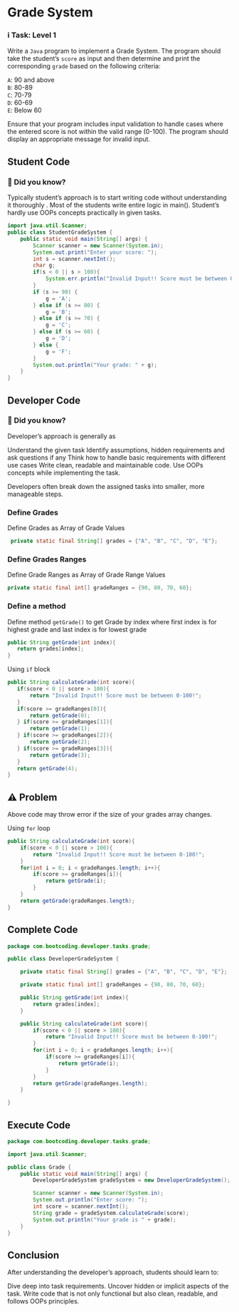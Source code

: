 # Grade System
### ℹ Task: Level 1
Write a `Java` program to implement a Grade System. The program should take the student’s `score` as input and then determine and print the corresponding `grade` based on the following criteria:

`A`: 90 and above  
`B`: 80-89  
`C`: 70-79  
`D`: 60-69  
`E`: Below 60  

Ensure that your program includes input validation to handle cases where the entered score is not within the valid range (0-100). The program should display an appropriate message for invalid input.

## Student  Code 
### 🚀 Did you know?
Typically student’s approach is to start writing code without understanding it thoroughly .
Most of the students write entire logic in main().
Student’s hardly use OOPs concepts practically in given tasks.

```java
import java.util.Scanner;
public class StudentGradeSystem {
    public static void main(String[] args) {
        Scanner scanner = new Scanner(System.in);
        System.out.print("Enter your score: ");
        int s = scanner.nextInt();
        char g;
        if(s < 0 || s > 100){
            System.err.println("Invalid Input!! Score must be between 0-100!");
        }
        if (s >= 90) {
            g = 'A';
        } else if (s >= 80) {
            g = 'B';
        } else if (s >= 70) {
            g = 'C';
        } else if (s >= 60) {
            g = 'D';
        } else {
            g = 'F';
        }
        System.out.println("Your grade: " + g);
    }
}
```

## Developer Code
### 🚀 Did you know?
Developer’s approach is generally as

Understand the given task
Identify assumptions, hidden requirements and ask questions if any
Think how to handle basic requirements with different use cases
Write clean, readable and maintainable code.
Use OOPs concepts while implementing the task.

Developers often break down the assigned tasks into smaller, more manageable steps.

### Define Grades
Define Grades as Array of Grade Values
```java
 private static final String[] grades = {"A", "B", "C", "D", "E"};
 ```

 ### Define Grades Ranges
 Define Grade Ranges as Array of Grade Range Values
 ```java
 private static final int[] gradeRanges = {90, 80, 70, 60};
 ```

 ### Define a method
 Define method `getGrade()` to get Grade by index where first index is for highest grade and last index is for lowest grade
 ```java
 public String getGrade(int index){
    return grades[index];
}
 ```

 Using `if` block
 ```java
 public String calculateGrade(int score){
    if(score < 0 || score > 100){
        return "Invalid Input!! Score must be between 0-100!";
    }
    if(score >= gradeRanges[0]){
        return getGrade(0);
    } if(score >= gradeRanges[1]){
        return getGrade(1);
    } if(score >= gradeRanges[2]){
        return getGrade(2);
    } if(score >= gradeRanges[3]){
        return getGrade(3);
    }
    return getGrade(4);
}
```
## ⚠ Problem
Above code may throw error if the size of your grades array changes.

Using `for` loop
```java
public String calculateGrade(int score){
    if(score < 0 || score > 100){
        return "Invalid Input!! Score must be between 0-100!";
    }
    for(int i = 0; i < gradeRanges.length; i++){
        if(score >= gradeRanges[i]){
            return getGrade(i);
        }
    }
    return getGrade(gradeRanges.length);
}
```
## Complete Code
```java
package com.bootcoding.developer.tasks.grade;

public class DeveloperGradeSystem {

    private static final String[] grades = {"A", "B", "C", "D", "E"};

    private static final int[] gradeRanges = {90, 80, 70, 60};

    public String getGrade(int index){
        return grades[index];
    }

    public String calculateGrade(int score){
        if(score < 0 || score > 100){
            return "Invalid Input!! Score must be between 0-100!";
        }
        for(int i = 0; i < gradeRanges.length; i++){
            if(score >= gradeRanges[i]){
                return getGrade(i);
            }
        }
        return getGrade(gradeRanges.length);
    }

}
```
## Execute Code 
```java
package com.bootcoding.developer.tasks.grade;

import java.util.Scanner;

public class Grade {
    public static void main(String[] args) {
        DeveloperGradeSystem gradeSystem = new DeveloperGradeSystem();

        Scanner scanner = new Scanner(System.in);
        System.out.println("Enter score: ");
        int score = scanner.nextInt();
        String grade = gradeSystem.calculateGrade(score);
        System.out.println("Your grade is " + grade);
    }
}
```
## Conclusion
After understanding the developer’s approach, students should learn to:

Dive deep into task requirements.
Uncover hidden or implicit aspects of the task.
Write code that is not only functional but also clean, readable, and follows OOPs principles.


